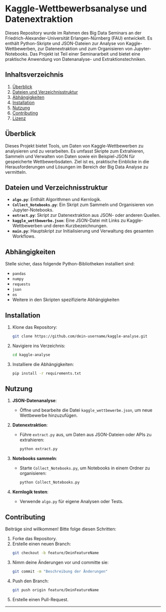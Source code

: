# Kaggle-Wettbewerbsanalyse und Datenextraktion

Dieses Repository wurde im Rahmen des Big Data Seminars an der Friedrich-Alexander-Universität Erlangen-Nürnberg (FAU) entwickelt. Es enthält Python-Skripte und JSON-Dateien zur Analyse von Kaggle-Wettbewerben, zur Datenextraktion und zum Organisieren von Jupyter-Notebooks. Das Projekt ist Teil einer Seminararbeit und bietet eine praktische Anwendung von Datenanalyse- und Extraktionstechniken.

## Inhaltsverzeichnis

1. [Überblick](#überblick)
2. [Dateien und Verzeichnisstruktur](#dateien-und-verzeichnisstruktur)
3. [Abhängigkeiten](#abhängigkeiten)
4. [Installation](#installation)
5. [Nutzung](#nutzung)
6. [Contributing](#contributing)
7. [Lizenz](#lizenz)

## Überblick

Dieses Projekt bietet Tools, um Daten von Kaggle-Wettbewerben zu analysieren und zu verarbeiten. Es umfasst Skripte zum Extrahieren, Sammeln und Verwalten von Daten sowie ein Beispiel-JSON für gespeicherte Wettbewerbsdaten. Ziel ist es, praktische Einblicke in die Herausforderungen und Lösungen im Bereich der Big Data Analyse zu vermitteln.

## Dateien und Verzeichnisstruktur

- **`algo.py`**: Enthält Algorithmen und Kernlogik.
- **`Collect_Notebooks.py`**: Ein Skript zum Sammeln und Organisieren von Jupyter-Notebooks.
- **`extract.py`**: Skript zur Datenextraktion aus JSON- oder anderen Quellen.
- **`kaggle_wettbewerbe.json`**: Eine JSON-Datei mit Links zu Kaggle-Wettbewerben und deren Kurzbezeichnungen.
- **`main.py`**: Hauptskript zur Initialisierung und Verwaltung des gesamten Workflows.

## Abhängigkeiten

Stelle sicher, dass folgende Python-Bibliotheken installiert sind:

- `pandas`
- `numpy`
- `requests`
- `json`
- `os`
- Weitere in den Skripten spezifizierte Abhängigkeiten

## Installation

1. Klone das Repository:
   ```bash
   git clone https://github.com/dein-username/kaggle-analyse.git
   ```
2. Navigiere ins Verzeichnis:
   ```bash
   cd kaggle-analyse
   ```
3. Installiere die Abhängigkeiten:
   ```bash
   pip install -r requirements.txt
   ```

## Nutzung

1. **JSON-Datenanalyse**:
   - Öffne und bearbeite die Datei `kaggle_wettbewerbe.json`, um neue Wettbewerbe hinzuzufügen.
   
2. **Datenextraktion**:
   - Führe `extract.py` aus, um Daten aus JSON-Dateien oder APIs zu extrahieren:
     ```bash
     python extract.py
     ```

3. **Notebooks sammeln**:
   - Starte `Collect_Notebooks.py`, um Notebooks in einem Ordner zu organisieren:
     ```bash
     python Collect_Notebooks.py
     ```

4. **Kernlogik testen**:
   - Verwende `algo.py` für eigene Analysen oder Tests.

## Contributing

Beiträge sind willkommen! Bitte folge diesen Schritten:

1. Forke das Repository.
2. Erstelle einen neuen Branch:
   ```bash
   git checkout -b feature/DeinFeatureName
   ```
3. Nimm deine Änderungen vor und committe sie:
   ```bash
   git commit -m "Beschreibung der Änderungen"
   ```
4. Push den Branch:
   ```bash
   git push origin feature/DeinFeatureName
   ```
5. Erstelle einen Pull-Request.

---